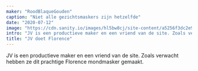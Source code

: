 ```yaml
---
maker: "RoodBlaqueGouden"
caption: "Niet alle gezichtsmaskers zijn hetzelfde"
date: "2020-07-12"
image: "https://cdn.sanity.io/images/hl5bw8cj/site-content/a5256f3dc2e94bbcaa08f48cb20a072f45d1c95e-1536x1153.jpg"
intro: "JV is een productieve maker en een vriend van de site. Zoals verwacht hebben ze dit prachtige Florence mondmasker gemaakt."
title: "JV doet Florence"
---
```



JV is een productieve maker en een vriend van de site. Zoals verwacht hebben ze dit prachtige Florence mondmasker gemaakt.

